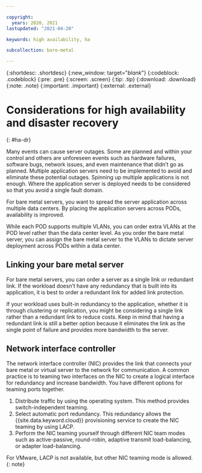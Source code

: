 ```yaml
---

copyright:
  years: 2020, 2021
lastupdated: "2021-04-20"

keywords: high availability, ha

subcollection: bare-metal

---
```


{:shortdesc: .shortdesc}
{:new_window: target="_blank_"}
{:codeblock: .codeblock}
{:pre: .pre}
{:screen: .screen}
{:tip: .tip}
{:download: .download}
{:note: .note}
{:important: .important}
{:external: .external}


# Considerations for high availability and disaster recovery
{: #ha-dr}

Many events can cause server outages. Some are planned and within your control and others are unforeseen events such as hardware failures, software bugs, network issues, and even maintenance that didn’t go as planned. Multiple application servers need to be implemented to avoid and eliminate these potential outages. Spinning up multiple applications is not enough. Where the application server is deployed needs to be considered so that you avoid a single fault domain.

For bare metal servers, you want to spread the server application across multiple data centers. By placing the application servers across PODs, availability is improved.

While each POD supports multiple VLANs, you can order extra VLANs at the POD level rather than the data center level. As you order the bare metal server, you can assign the bare metal server to the VLANs to dictate server deployment across PODs within a data center.

## Linking your bare metal server

For bare metal servers, you can order a server as a single link or redundant link. If the workload doesn’t have any redundancy that is built into its application, it is best to order a redundant link for added link protection.

If your workload uses built-in redundancy to the application, whether it is through clustering or replication, you might be considering a single link rather than a redundant link to reduce costs. Keep in mind that having a redundant link is still a better option because it eliminates the link as the single point of failure and provides more bandwidth to the server.

## Network interface controller

The network interface controller (NIC) provides the link that connects your bare metal or virtual server to the network for communication. A common practice is to teaming two interfaces on the NIC to create a logical interface for redundancy and increase bandwidth. You have different options for teaming ports together.

1. Distribute traffic by using the operating system. This method provides switch-independent teaming.
2. Select automatic port redundancy. This redundancy allows the {{site.data.keyword.cloud}} provisioning service to create the NIC teaming by using LACP.
3. Perform the NIC teaming yourself through different NIC team modes such as active-passive, round-robin, adaptive transmit load-balancing, or adapter load-balancing.

For VMware, LACP is not available, but other NIC teaming mode is allowed.
{: note}
